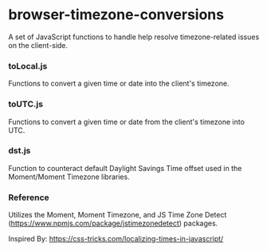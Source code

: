 # browser-timezone-conversions

A set of JavaScript functions to handle help resolve timezone-related issues on the client-side.

### toLocal.js
Functions to convert a given time or date into the client's timezone.

### toUTC.js
Functions to convert a given time or date from the client's timezone into UTC.

### dst.js
Function to counteract default Daylight Savings Time offset used in the Moment/Moment Timezone libraries. 

### Reference 
Utilizes the Moment, Moment Timezone, and JS Time Zone Detect (https://www.npmjs.com/package/jstimezonedetect) packages.

Inspired By: https://css-tricks.com/localizing-times-in-javascript/
